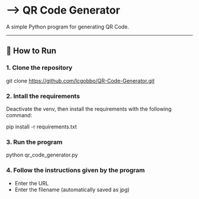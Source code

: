 #   QR Code Generator
A simple Python program for generating QR Code.

------------------------------------------------------------------------------------------------------------------------


## 🚀 How to Run

### 1. Clone the repository

git clone https://github.com/lcgobbo/QR-Code-Generator.git

### 2. Intall the requirements

Deactivate the venv, then install the requirements with the following command:

pip install -r requirements.txt


### 3. Run the program

python qr_code_generator.py

### 4. Follow the instructions given by the program

* Enter the URL
* Enter the filename (automatically saved as jpg)
